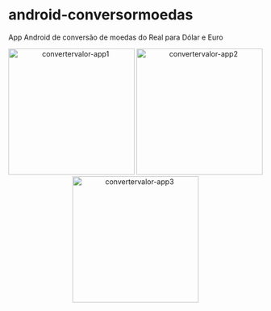 # android-conversormoedas

App Android de conversão de moedas do Real para Dólar e Euro

<p align="center">
<img width="250" alt="convertervalor-app1" src="https://user-images.githubusercontent.com/44841405/83021702-c6902100-a000-11ea-98b8-18b8936d0aa4.png">
<img width="250" alt="convertervalor-app2" src="https://user-images.githubusercontent.com/44841405/83021706-c859e480-a000-11ea-8be1-18df4ad4d74b.png">
<img width="250" alt="convertervalor-app3" src="https://user-images.githubusercontent.com/44841405/83021711-ca23a800-a000-11ea-97b5-6970be327646.png">
</p>
